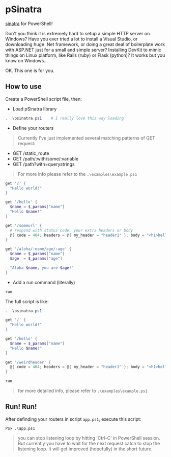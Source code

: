 # pSinatra
[sinatra](http://www.sinatrarb.com/) for PowerShell!

Don't you think it is extremely hard to setup a simple HTTP server on Windows? Have you ever tried a lot to install a Visual Studio, or downloading huge .Net framework, or doing a great deal of boilerplate work with ASP.NET just for a small and simple server?
Installing DevKit to mimic things on Linux platform, like Rails (ruby) or Flask (python)? It works but you know on Windows...

OK. This one is for you.

## How to use

Create a PowerShell script file, then:

* Load pSinatra library

```powershell
. .\psinatra.ps1    # I really love this way loading
```

* Define your routers

>Currently I've just implemented several matching patterns of GET request:
- GET /static_route
- GET /path/:with/some/:variable
- GET /path?with=querystrings

>For more info please refer to the `.\examples\example.ps1`

```powershell
get '/' {
  "Hello world!"
}

get '/hello' {
  $name = $_params["name"]
  "Hello $name!"
}

get '/someurl' {
  # respond with status code, your extra headers or body
  @{ code = 404; headers = @{ my_header = "header1" }; body = "<h1>hello</h1>"}
}

get '/aloha/:name/age/:age' {
  $name = $_params["name"]
  $age  = $_params["age"]

  "Aloha $name, you are $age!"
}
```

* Add a run command (literally)

```powershell
run
```

The full script is like:

```powershell
. .\psinatra.ps1

get '/' {
  "Hello world!"
}

get '/hello' {
  $name = $_params["name"]
  "Hello $name!"
}

get '/weirdheader' {
  @{ code = 404; headers = @{ my_header = "header1" }; body = "<h1>hello</h1>"}
}

run
```

>for more detailed info, please refer to `.\examples\example.ps1`

## Run! Run!
After definding your routers in script `app.ps1`, execute this script:

```
PS> .\app.ps1
```

>you can stop listening loop by hitting 'Ctrl-C' in PowerShell session.
But currently you have to wait for the next request catch to stop the listening loop.
It will get improved (hopefully) in the short future.